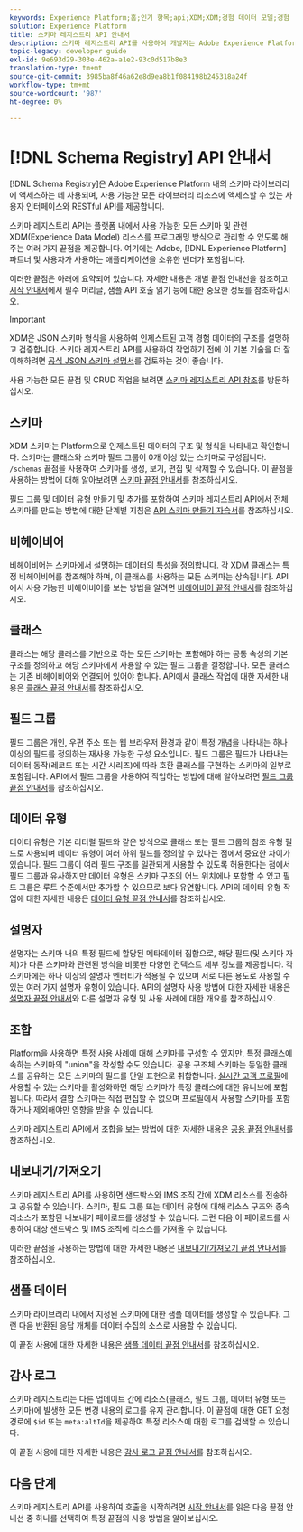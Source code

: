 ```yaml
---
keywords: Experience Platform;홈;인기 항목;api;XDM;XDM;경험 데이터 모델;경험 데이터 모델;경험 데이터 모델;데이터 모델;데이터 모델;스키마 레지스트리;스키마 레지스트리;;home;popular topics;api;XDM;XDM system;experience data model;data Model;schema registry;Schema Registry;Registry
solution: Experience Platform
title: 스키마 레지스트리 API 안내서
description: 스키마 레지스트리 API를 사용하여 개발자는 Adobe Experience Platform 내의 모든 스키마 및 관련 XDM(Experience Data Model) 리소스를 프로그래밍 방식으로 관리할 수 있습니다. API를 사용하여 주요 작업을 수행하는 방법에 대해 알아보려면 이 안내서를 따르십시오.
topic-legacy: developer guide
exl-id: 9e693d29-303e-462a-a1e2-93c0d517b8e3
translation-type: tm+mt
source-git-commit: 3985ba8f46a62e8d9ea8b1f084198b245318a24f
workflow-type: tm+mt
source-wordcount: '987'
ht-degree: 0%

---
```


# [!DNL Schema Registry] API 안내서

[!DNL Schema Registry]은 Adobe Experience Platform 내의 스키마 라이브러리에 액세스하는 데 사용되며, 사용 가능한 모든 라이브러리 리소스에 액세스할 수 있는 사용자 인터페이스와 RESTful API를 제공합니다.

스키마 레지스트리 API는 플랫폼 내에서 사용 가능한 모든 스키마 및 관련 XDM(Experience Data Model) 리소스를 프로그래밍 방식으로 관리할 수 있도록 해주는 여러 가지 끝점을 제공합니다. 여기에는 Adobe, [!DNL Experience Platform] 파트너 및 사용자가 사용하는 애플리케이션을 소유한 벤더가 포함됩니다.

이러한 끝점은 아래에 요약되어 있습니다. 자세한 내용은 개별 끝점 안내선을 참조하고 [시작 안내서](./getting-started.md)에서 필수 머리글, 샘플 API 호출 읽기 등에 대한 중요한 정보를 참조하십시오.

>[!IMPORTANT]
>
>XDM은 JSON 스키마 형식을 사용하여 인제스트된 고객 경험 데이터의 구조를 설명하고 검증합니다. 스키마 레지스트리 API를 사용하여 작업하기 전에 이 기본 기술을 더 잘 이해하려면 [공식 JSON 스키마 설명서](https://json-schema.org/)를 검토하는 것이 좋습니다.

사용 가능한 모든 끝점 및 CRUD 작업을 보려면 [스키마 레지스트리 API 참조](https://www.adobe.io/apis/experienceplatform/home/api-reference.html#!acpdr/swagger-specs/schema-registry.yaml)를 방문하십시오.

## 스키마

XDM 스키마는 Platform으로 인제스트된 데이터의 구조 및 형식을 나타내고 확인합니다. 스키마는 클래스와 스키마 필드 그룹이 0개 이상 있는 스키마로 구성됩니다. `/schemas` 끝점을 사용하여 스키마를 생성, 보기, 편집 및 삭제할 수 있습니다. 이 끝점을 사용하는 방법에 대해 알아보려면 [스키마 끝점 안내서](./schemas.md)를 참조하십시오.

필드 그룹 및 데이터 유형 만들기 및 추가를 포함하여 스키마 레지스트리 API에서 전체 스키마를 만드는 방법에 대한 단계별 지침은 [API 스키마 만들기 자습서](../tutorials/create-schema-api.md)를 참조하십시오.

## 비헤이비어

비헤이비어는 스키마에서 설명하는 데이터의 특성을 정의합니다. 각 XDM 클래스는 특정 비헤이비어를 참조해야 하며, 이 클래스를 사용하는 모든 스키마는 상속됩니다. API에서 사용 가능한 비헤이비어를 보는 방법을 알려면 [비헤이비어 끝점 안내서](./behaviors.md)를 참조하십시오.

## 클래스

클래스는 해당 클래스를 기반으로 하는 모든 스키마는 포함해야 하는 공통 속성의 기본 구조를 정의하고 해당 스키마에서 사용할 수 있는 필드 그룹을 결정합니다. 모든 클래스는 기존 비헤이비어와 연결되어 있어야 합니다. API에서 클래스 작업에 대한 자세한 내용은 [클래스 끝점 안내서](./classes.md)를 참조하십시오.

## 필드 그룹

필드 그룹은 개인, 우편 주소 또는 웹 브라우저 환경과 같이 특정 개념을 나타내는 하나 이상의 필드를 정의하는 재사용 가능한 구성 요소입니다. 필드 그룹은 필드가 나타내는 데이터 동작(레코드 또는 시간 시리즈)에 따라 호환 클래스를 구현하는 스키마의 일부로 포함됩니다. API에서 필드 그룹을 사용하여 작업하는 방법에 대해 알아보려면 [필드 그룹 끝점 안내서](./field-groups.md)를 참조하십시오.

## 데이터 유형

데이터 유형은 기본 리터럴 필드와 같은 방식으로 클래스 또는 필드 그룹의 참조 유형 필드로 사용되며 데이터 유형이 여러 하위 필드를 정의할 수 있다는 점에서 중요한 차이가 있습니다. 필드 그룹이 여러 필드 구조를 일관되게 사용할 수 있도록 허용한다는 점에서 필드 그룹과 유사하지만 데이터 유형은 스키마 구조의 어느 위치에나 포함할 수 있고 필드 그룹은 루트 수준에서만 추가할 수 있으므로 보다 유연합니다. API의 데이터 유형 작업에 대한 자세한 내용은 [데이터 유형 끝점 안내서](./data-types.md)를 참조하십시오.

## 설명자

설명자는 스키마 내의 특정 필드에 할당된 메타데이터 집합으로, 해당 필드(및 스키마 자체)가 다른 스키마와 관련된 방식을 비롯한 다양한 컨텍스트 세부 정보를 제공합니다. 각 스키마에는 하나 이상의 설명자 엔터티가 적용될 수 있으며 서로 다른 용도로 사용할 수 있는 여러 가지 설명자 유형이 있습니다. API의 설명자 사용 방법에 대한 자세한 내용은 [설명자 끝점 안내서](./descriptors.md)와 다른 설명자 유형 및 사용 사례에 대한 개요를 참조하십시오.

## 조합

Platform을 사용하면 특정 사용 사례에 대해 스키마를 구성할 수 있지만, 특정 클래스에 속하는 스키마의 &quot;union&quot;을 작성할 수도 있습니다. 공용 구조체 스키마는 동일한 클래스를 공유하는 모든 스키마의 필드를 단일 표현으로 취합합니다. [실시간 고객 프로필](../../profile/home.md)에 사용할 수 있는 스키마를 활성화하면 해당 스키마가 특정 클래스에 대한 유니브에 포함됩니다. 따라서 결합 스키마는 직접 편집할 수 없으며 프로필에서 사용할 스키마를 포함하거나 제외해야만 영향을 받을 수 있습니다.

스키마 레지스트리 API에서 조합을 보는 방법에 대한 자세한 내용은 [공용 끝점 안내서](./unions.md)를 참조하십시오.

## 내보내기/가져오기

스키마 레지스트리 API를 사용하면 샌드박스와 IMS 조직 간에 XDM 리소스를 전송하고 공유할 수 있습니다. 스키마, 필드 그룹 또는 데이터 유형에 대해 리소스 구조와 종속 리소스가 포함된 내보내기 페이로드를 생성할 수 있습니다. 그런 다음 이 페이로드를 사용하여 대상 샌드박스 및 IMS 조직에 리소스를 가져올 수 있습니다.

이러한 끝점을 사용하는 방법에 대한 자세한 내용은 [내보내기/가져오기 끝점 안내서](./export-import.md)를 참조하십시오.

## 샘플 데이터

스키마 라이브러리 내에서 지정된 스키마에 대한 샘플 데이터를 생성할 수 있습니다. 그런 다음 반환된 응답 개체를 데이터 수집의 소스로 사용할 수 있습니다.

이 끝점 사용에 대한 자세한 내용은 [샘플 데이터 끝점 안내서](./sample-data.md)를 참조하십시오.

## 감사 로그

스키마 레지스트리는 다른 업데이트 간에 리소스(클래스, 필드 그룹, 데이터 유형 또는 스키마)에 발생한 모든 변경 내용의 로그를 유지 관리합니다. 이 끝점에 대한 GET 요청 경로에 `$id` 또는 `meta:altId`을 제공하여 특정 리소스에 대한 로그를 검색할 수 있습니다.

이 끝점 사용에 대한 자세한 내용은 [감사 로그 끝점 안내서](./audit-log.md)를 참조하십시오.

## 다음 단계

스키마 레지스트리 API를 사용하여 호출을 시작하려면 [시작 안내서](./getting-started.md)를 읽은 다음 끝점 안내선 중 하나를 선택하여 특정 끝점의 사용 방법을 알아보십시오.
